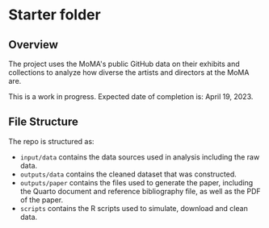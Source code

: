 # Starter folder

## Overview

The project uses the MoMA's public GitHub data on their exhibits and collections to analyze how diverse the artists and directors at the MoMA are. 

This is a work in progress. Expected date of completion is: April 19, 2023.

## File Structure

The repo is structured as:

-   `input/data` contains the data sources used in analysis including the raw data.
-   `outputs/data` contains the cleaned dataset that was constructed.
-   `outputs/paper` contains the files used to generate the paper, including the Quarto document and reference bibliography file, as well as the PDF of the paper. 
-   `scripts` contains the R scripts used to simulate, download and clean data.